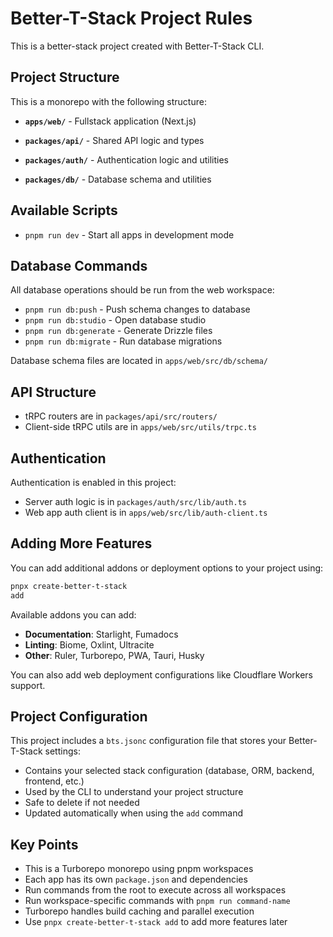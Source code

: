 # Better-T-Stack Project Rules

This is a better-stack project created with Better-T-Stack CLI.

## Project Structure

This is a monorepo with the following structure:

- **`apps/web/`** - Fullstack application (Next.js)


- **`packages/api/`** - Shared API logic and types
- **`packages/auth/`** - Authentication logic and utilities
- **`packages/db/`** - Database schema and utilities


## Available Scripts

- `pnpm run dev` - Start all apps in development mode

## Database Commands

All database operations should be run from the web workspace:

- `pnpm run db:push` - Push schema changes to database
- `pnpm run db:studio` - Open database studio
- `pnpm run db:generate` - Generate Drizzle files
- `pnpm run db:migrate` - Run database migrations

Database schema files are located in `apps/web/src/db/schema/`

## API Structure

- tRPC routers are in `packages/api/src/routers/`
- Client-side tRPC utils are in `apps/web/src/utils/trpc.ts`

## Authentication

Authentication is enabled in this project:
- Server auth logic is in `packages/auth/src/lib/auth.ts`
- Web app auth client is in `apps/web/src/lib/auth-client.ts`

## Adding More Features

You can add additional addons or deployment options to your project using:

```bash
pnpx create-better-t-stack
add
```

Available addons you can add:
- **Documentation**: Starlight, Fumadocs
- **Linting**: Biome, Oxlint, Ultracite
- **Other**: Ruler, Turborepo, PWA, Tauri, Husky

You can also add web deployment configurations like Cloudflare Workers support.

## Project Configuration

This project includes a `bts.jsonc` configuration file that stores your Better-T-Stack settings:

- Contains your selected stack configuration (database, ORM, backend, frontend, etc.)
- Used by the CLI to understand your project structure
- Safe to delete if not needed
- Updated automatically when using the `add` command

## Key Points

- This is a Turborepo monorepo using pnpm workspaces
- Each app has its own `package.json` and dependencies
- Run commands from the root to execute across all workspaces
- Run workspace-specific commands with `pnpm run command-name`
- Turborepo handles build caching and parallel execution
- Use `pnpx
create-better-t-stack add` to add more features later
